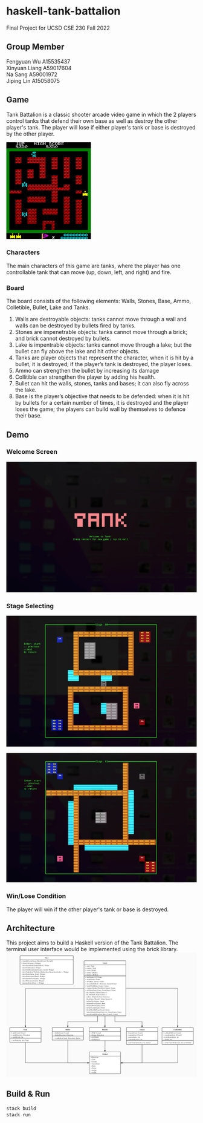 # haskell-tank-battalion
Final Project for UCSD CSE 230 Fall 2022

## Group Member
Fengyuan Wu A15535437  
Xinyuan Liang A59017604  
Na Sang A59001972  
Jiping Lin A15058075   

## Game
Tank Battalion is a classic shooter arcade video game in which the 2 players control tanks that defend their own base as well as destroy the other player's tank. The player will lose if either player's tank or base is destroyed by the other player. 

![Tank game](./doc/22.png)
### Characters
The main characters of this game are tanks, where the player has one controllable tank that can move (up, down, left, and right) and fire.

### Board
The board consists of the following elements: Walls, Stones, Base, Ammo, Colletible, Bullet, Lake and Tanks.

1. Walls are destroyable objects: tanks cannot move through a wall and walls can be destroyed by bullets fired by tanks.
2. Stones are impenetrable objects: tanks cannot move through a brick; and brick cannot destroyed by bullets.
3. Lake is impentrable objects: tanks cannot move through a lake; but the bullet can fly above the lake and hit other objects.
4. Tanks are player objects that represent the character, when it is hit by a bullet, it is destroyed; if the player’s tank is destroyed, the player loses.
5. Ammo can strengthen the bullet by increasing its damage
6. Collitible can strengthen the player by adding his health.
7. Bullet can hit the walls, stones, tanks and bases; it can also fly across the lake.
8. Base is the player’s objective that needs to be defended: when it is hit by bullets for a certain number of times, it is destroyed and the player loses the game; the players can build wall by themselves to defence their base.

## Demo
### Welcome Screen
![Our game](./doc/welcome_screen.png)

### Stage Selecting
![Our game](./doc/stage0.png)

![Our game](./doc/stage1.png)

### Win/Lose Condition
The player will win if the other player's tank or base is destroyed.

## Architecture
This project aims to build a Haskell version of the Tank Battalion. The terminal user interface would be implemented using the brick library.
![UML](./doc/uml.jpeg)

## Build & Run
```sh
stack build
stack run
```
